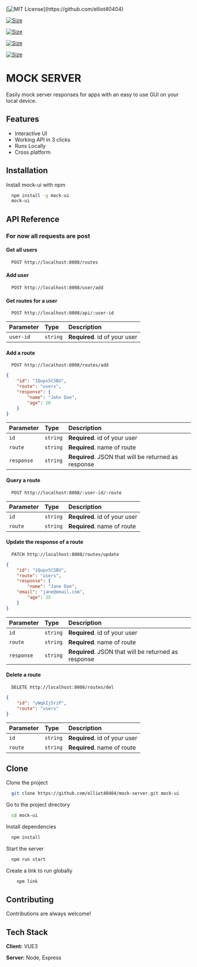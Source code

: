 
[![MIT License](https://img.shields.io/apm/l/atomic-design-ui.svg?)](https://github.com/elliot40404) 

[![Size](https://img.shields.io/bundlephobia/minzip/mock-ui)](https://github.com/elliot40404)

[![Size](https://img.shields.io/github/issues/elliot40404/mock-server)](https://github.com/elliot40404)

[![Size](https://img.shields.io/github/forks/elliot40404/mock-server)](https://github.com/elliot40404)

[![Size](https://img.shields.io/github/stars/elliot40404/mock-server)](https://github.com/elliot40404)


# MOCK SERVER

Easily mock server responses for apps with an easy to use GUI on your local device.


## Features

- Interactive UI
- Working API in 3 clicks
- Runs Locally
- Cross platform

  
## Installation

Install mock-ui with npm

```bash
  npm install -g mock-ui
  mock-ui
```
    
## API Reference

### For now all requests are post

#### Get all users

```http
  POST http://localhost:8008/routes
```

#### Add user

```http
  POST http://localhost:8008/user/add
```

#### Get routes for a user

```http
  POST http://localhost:8008/api/:user-id
```

| Parameter | Type     | Description                       |
| :-------- | :------- | :-------------------------------- |
| `user-id`      | `string` | **Required**. id of your user |


#### Add a route

```http
  POST http://localhost:8008/routes/add
```

```json
{
	"id": "1Qupx5C5BU",
	"route": "users",
	"response": {
		"name": "John Doe",
		"age": 20
	}
}
```
| Parameter | Type     | Description                       |
| :-------- | :------- | :-------------------------------- |
| `id`      | `string` | **Required**. id of your user |
| `route`      | `string` | **Required**. name of route |
| `response`      | `string` | **Required**. JSON that will be returned as response |

#### Query a route

```http
  POST http://localhost:8008/:user-id/:route
```
| Parameter | Type     | Description                       |
| :-------- | :------- | :-------------------------------- |
| `id`      | `string` | **Required**. id of your user |
| `route`      | `string` | **Required**. name of route |

#### Update the response of a route

```http
  PATCH http://localhost:8008/routes/update
```

```json
{
	"id": "1Qupx5C5BU",
	"route": "users",
	"response": {
		"name": "Jane Doe",
    "email": "jane@email.com",
		"age": 25
	}
}
```
| Parameter | Type     | Description                       |
| :-------- | :------- | :-------------------------------- |
| `id`      | `string` | **Required**. id of your user |
| `route`      | `string` | **Required**. name of route |
| `response`      | `string` | **Required**. JSON that will be returned as response |

#### Delete a route

```http
  DELETE http://localhost:8008/routes/del
```

```json
{
	"id": "yWqkIj5riP",
	"route": "users"
}
```
| Parameter | Type     | Description                       |
| :-------- | :------- | :-------------------------------- |
| `id`      | `string` | **Required**. id of your user |
| `route`      | `string` | **Required**. name of route |

## Clone 

Clone the project

```bash
  git clone https://github.com/elliot40404/mock-server.git mock-ui
```

Go to the project directory

```bash
  cd mock-ui
```

Install dependencies

```bash
  npm install
```

Start the server

```bash
  npm run start
```

Create a link to run globally

```bash
    npm link
```

  
## Contributing

Contributions are always welcome!

  
## Tech Stack

**Client:** VUE3

**Server:** Node, Express

  